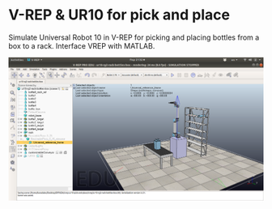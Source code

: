 V-REP & UR10 for pick and place
===============================

Simulate Universal Robot 10 in V-REP for picking and placing bottles from a box to a rack.
Interface VREP with MATLAB.

<p align="center">
    <img src="./img/scene1.png">
</p>